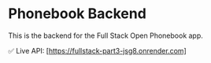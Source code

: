 # Phonebook Backend

This is the backend for the Full Stack Open Phonebook app.

✅ Live API: [https://fullstack-part3-jsg8.onrender.com]
